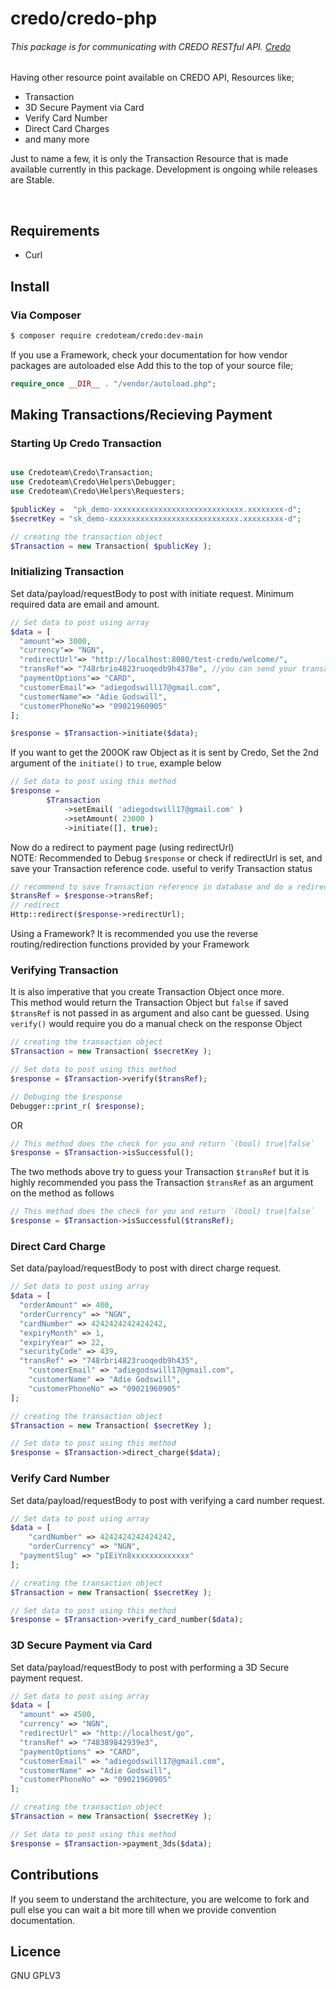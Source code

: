 # credo/credo-php

###### This package is for communicating with CREDO RESTful API. [Credo](https://credocentral.com/)
Having other resource point available on CREDO API, Resources like;
- Transaction
- 3D Secure Payment via Card
- Verify Card Number
- Direct Card Charges
- and many more

Just to name a few, it is only the Transaction Resource that is made available currently in this package. Development is ongoing while releases are Stable.

<br>

## Requirements
- Curl

## Install

### Via Composer

``` bash
$ composer require credoteam/credo:dev-main
```
If you use a Framework, check your documentation for how vendor packages are autoloaded else Add this to the top of your source file;

``` php
require_once __DIR__ . "/vendor/autoload.php";
```

## Making Transactions/Recieving Payment

### Starting Up Credo Transaction

``` php

use Credoteam\Credo\Transaction;
use Credoteam\Credo\Helpers\Debugger;
use Credoteam\Credo\Helpers\Requesters;

$publicKey =  "pk_demo-xxxxxxxxxxxxxxxxxxxxxxxxxxxxx.xxxxxxxx-d";
$secretKey = "sk_demo-xxxxxxxxxxxxxxxxxxxxxxxxxxxxx.xxxxxxxxx-d";

// creating the transaction object
$Transaction = new Transaction( $publicKey );
```

### Initializing Transaction

Set data/payload/requestBody to post with initiate request. Minimum required data are email and amount.

``` php
// Set data to post using array
$data = [
  "amount"=> 3000,
  "currency"=> "NGN",
  "redirectUrl"=> "http://localhost:8080/test-credo/welcome/",
  "transRef"=> "748rbrio4823ruoqedb9h4378e", //you can send your transaction ref or allow Credo generate for you
  "paymentOptions"=> "CARD",
  "customerEmail"=> "adiegodswill17@gmail.com",
  "customerName"=> "Adie Godswill",
  "customerPhoneNo"=> "09021960905"
];

$response = $Transaction->initiate($data);
```
If you want to get the 200OK raw Object as it is sent by Credo, Set the 2nd argument of the `initiate()` to `true`, example below
``` php
// Set data to post using this method
$response =
        $Transaction
            ->setEmail( 'adiegodswill17@gmail.com' )
            ->setAmount( 23000 )
            ->initiate([], true);
```
Now do a redirect to payment page (using redirectUrl)
<br>
NOTE: Recommended to Debug `$response` or check if redirectUrl is set, and save your Transaction reference code. useful to verify Transaction status

``` php
// recommend to save Transaction reference in database and do a redirect
$transRef = $response->transRef;
// redirect
Http::redirect($response->redirectUrl);
```
Using a Framework? It is recommended you use the reverse routing/redirection functions provided by your Framework


### Verifying Transaction

It is also imperative that you create Transaction Object once more.
<br>
This method would return the Transaction Object but `false` if saved `$transRef` is not passed in as argument and also cant be guessed. Using `verify()` would require you do a manual check on the response Object
``` php
// creating the transaction object
$Transaction = new Transaction( $secretKey );

// Set data to post using this method
$response = $Transaction->verify($transRef);

// Debuging the $response
Debugger::print_r( $response);
```
OR
``` php
// This method does the check for you and return `(bool) true|false`
$response = $Transaction->isSuccessful();
```
The two methods above try to guess your Transaction `$transRef` but it is highly recommended you pass the Transaction `$transRef` as an argument on the method as follows
``` php
// This method does the check for you and return `(bool) true|false`
$response = $Transaction->isSuccessful($transRef);

```
### Direct Card Charge

Set data/payload/requestBody to post with direct charge request.
``` php
// Set data to post using array
$data = [
  "orderAmount" => 400,
  "orderCurrency" => "NGN",
  "cardNumber" => 4242424242424242,
  "expiryMonth" => 1,
  "expiryYear" => 22,
  "securityCode" => 439,
  "transRef" => "748rbri4823ruoqedb9h435",
	"customerEmail" => "adiegodswill17@gmail.com",
	"customerName" => "Adie Godswill",
	"customerPhoneNo" => "09021960905"
];

// creating the transaction object
$Transaction = new Transaction( $secretKey );

// Set data to post using this method
$response = $Transaction->direct_charge($data);

```

### Verify Card Number

Set data/payload/requestBody to post with verifying a card number request.
``` php
// Set data to post using array
$data = [
 	"cardNumber" => 4242424242424242,
 	"orderCurrency" => "NGN",
  "paymentSlug" => "pIEiYn8xxxxxxxxxxxxx"
];

// creating the transaction object
$Transaction = new Transaction( $secretKey );

// Set data to post using this method
$response = $Transaction->verify_card_number($data);

```

### 3D Secure Payment via Card

Set data/payload/requestBody to post with performing a 3D Secure payment request.
``` php
// Set data to post using array
$data = [
  "amount" => 4500,
  "currency" => "NGN",
  "redirectUrl" => "http://localhost/go",
  "transRef" => "748389842939e3",
  "paymentOptions" => "CARD",
  "customerEmail" => "adiegodswill17@gmail.com",
  "customerName" => "Adie Godswill",
  "customerPhoneNo" => "09021960905"
];

// creating the transaction object
$Transaction = new Transaction( $secretKey );

// Set data to post using this method
$response = $Transaction->payment_3ds($data);
```

## Contributions
If you seem to understand the architecture, you are welcome to fork and pull else you can wait a bit more till when we provide convention documentation.

## Licence
GNU GPLV3
